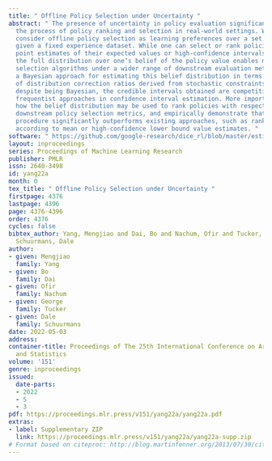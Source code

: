 ```yaml
---
title: " Offline Policy Selection under Uncertainty "
abstract: " The presence of uncertainty in policy evaluation significantly complicates
  the process of policy ranking and selection in real-world settings. We formally
  consider offline policy selection as learning preferences over a set of policy prospects
  given a fixed experience dataset. While one can select or rank policies based on
  point estimates of their expected values or high-confidence intervals, access to
  the full distribution over one’s belief of the policy value enables more flexible
  selection algorithms under a wider range of downstream evaluation metrics. We propose
  a Bayesian approach for estimating this belief distribution in terms of posteriors
  of distribution correction ratios derived from stochastic constraints. Empirically,
  despite being Bayesian, the credible intervals obtained are competitive with state-of-the-art
  frequentist approaches in confidence interval estimation. More importantly, we show
  how the belief distribution may be used to rank policies with respect to arbitrary
  downstream policy selection metrics, and empirically demonstrate that this selection
  procedure significantly outperforms existing approaches, such as ranking policies
  according to mean or high-confidence lower bound value estimates. "
software: " https://github.com/google-research/dice_rl/blob/master/estimators/neural_bayes_dice.py "
layout: inproceedings
series: Proceedings of Machine Learning Research
publisher: PMLR
issn: 2640-3498
id: yang22a
month: 0
tex_title: " Offline Policy Selection under Uncertainty "
firstpage: 4376
lastpage: 4396
page: 4376-4396
order: 4376
cycles: false
bibtex_author: Yang, Mengjiao and Dai, Bo and Nachum, Ofir and Tucker, George and
  Schuurmans, Dale
author:
- given: Mengjiao
  family: Yang
- given: Bo
  family: Dai
- given: Ofir
  family: Nachum
- given: George
  family: Tucker
- given: Dale
  family: Schuurmans
date: 2022-05-03
address:
container-title: Proceedings of The 25th International Conference on Artificial Intelligence
  and Statistics
volume: '151'
genre: inproceedings
issued:
  date-parts:
  - 2022
  - 5
  - 3
pdf: https://proceedings.mlr.press/v151/yang22a/yang22a.pdf
extras:
- label: Supplementary ZIP
  link: https://proceedings.mlr.press/v151/yang22a/yang22a-supp.zip
# Format based on citeproc: http://blog.martinfenner.org/2013/07/30/citeproc-yaml-for-bibliographies/
---
```

